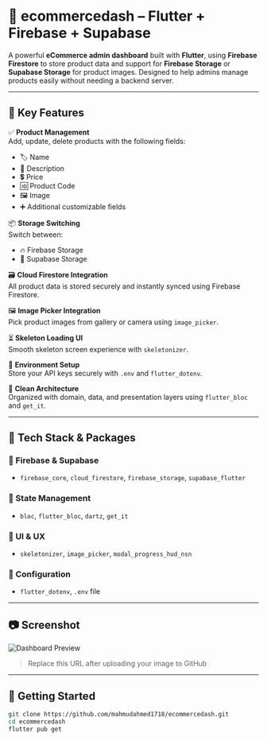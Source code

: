 # 🛒 ecommercedash – Flutter + Firebase + Supabase

A powerful **eCommerce admin dashboard** built with **Flutter**, using **Firebase Firestore** to store product data and support for **Firebase Storage** or **Supabase Storage** for product images. Designed to help admins manage products easily without needing a backend server.

---

## 🌟 Key Features

✅ **Product Management**  
Add, update, delete products with the following fields:
- 🏷️ Name
- 📝 Description
- 💲 Price
- 🆔 Product Code
- 🖼️ Image
- ➕ Additional customizable fields

📦 **Storage Switching**  
Switch between:
- 🔥 Firebase Storage  
- 🐘 Supabase Storage

🗃️ **Cloud Firestore Integration**  
All product data is stored securely and instantly synced using Firebase Firestore.

🖼️ **Image Picker Integration**  
Pick product images from gallery or camera using `image_picker`.

⏳ **Skeleton Loading UI**  
Smooth skeleton screen experience with `skeletonizer`.

🔐 **Environment Setup**  
Store your API keys securely with `.env` and `flutter_dotenv`.

🧱 **Clean Architecture**  
Organized with domain, data, and presentation layers using `flutter_bloc` and `get_it`.

---

## 🧰 Tech Stack & Packages

### 🔹 Firebase & Supabase
- `firebase_core`, `cloud_firestore`, `firebase_storage`, `supabase_flutter`

### 🔹 State Management
- `bloc`, `flutter_bloc`, `dartz`, `get_it`

### 🔹 UI & UX
- `skeletonizer`, `image_picker`, `modal_progress_hud_nsn`

### 🔹 Configuration
- `flutter_dotenv`, `.env` file

---

## 📷 Screenshot

![Dashboard Preview](https://github.com/YOUR_USERNAME/YOUR_REPO_NAME/blob/main/assets/images/dashboard_preview.jpg?raw=true)

> Replace this URL after uploading your image to GitHub

---

## 🚀 Getting Started

```bash
git clone https://github.com/mahmudahmed1718/ecommercedash.git
cd ecommercedash
flutter pub get
